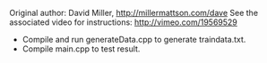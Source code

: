 Original author: David Miller, http://millermattson.com/dave
See the associated video for instructions: http://vimeo.com/19569529

- Compile and run generateData.cpp to generate traindata.txt. 
- Compile main.cpp to test result.
